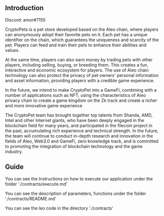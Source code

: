 ## Introduction

Discord: amor#7155

CryptoPets is a pet store developed based on the Aleo chain, where players can anonymously adopt their favorite pets on it. Each pet has a unique identifier on the chain, which guarantees the uniqueness and scarcity of the pet. Players can feed and train their pets to enhance their abilities and values.

At the same time, players can also earn money by trading pets with other players, including selling, buying, or breeding them. This creates a fun, interactive and economic ecosystem for players. The use of Aleo chain technology can also protect the privacy of pet owners' personal information and asset information, providing players with a credible game experience.

In the future, we intend to make CryptoPet into a GameFi, combining with a number of applications such as NFT, using the characteristics of Aleo privacy chain to create a game kingdom on the Zk track and create a richer and more innovative game experience

The CryptoPet team has brought together top talents from Shanda, AMD, Intel and other Internet giants, who have been deeply engaged in the blockchain field for many years, and participated in the filecoin project in the past, accumulating rich experience and technical strength. In the future, the team will continue to conduct in-depth research and innovation in the fields of Aleo, Web3.0 and GameFi, zero knowledge track, and is committed to promoting the integration of blockchain technology and the game industry.

## Guide

You can see the Instructions on how to execute our application under the folder './contracts/execute.md'

You can see the description of parameters, functions under the folder './contracts/README.md'

You can see the leo code in the directory './contracts'
